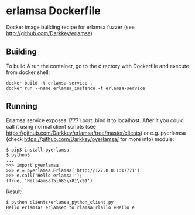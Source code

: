 # erlamsa Dockerfile
Docker image building recipe for erlamsa fuzzer (see http://github.com/Darkkey/erlamsa)

## Building

To build & run the container, go to the directory with Dockerfile and execute from docker shell:

```
docker build -t erlamsa-service .
docker run --name erlamsa_instance -t erlamsa-service
```

## Running

Erlamsa service exposes 17771 port, bind it to localhost. After it you could call it using normal client scripts (see https://github.com/Darkkey/erlamsa/tree/master/clients) or e.g. pyerlamsa (check https://github.com/Darkkey/pyerlamsa/ for more info) module:
```
$ pip3 install pyerlamsa
$ python3
...
>>> import pyerlamsa
>>> e = pyerlamsa.Erlamsa('http://127.0.0.1:17771')
>>> e.call('Hello erlamsa!');
(True, 'Hell4amsa15i685\x81\x91')
```

Result:
```
$ python clients/erlamsa_python_client.py
Hello erlamsa! erlamsed to rlamsa!rlallo eHello e
```

